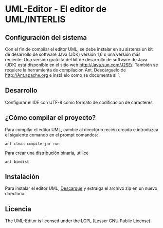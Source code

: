 # UML-Editor - El editor de UML/INTERLIS 

## Configuración del sistema
Con el fin de compilar el editor UML, se debe instalar en su sistema un kit de desarrollo de software Java (JDK) versión 1,6 o una versión más reciente.
Una versión gratuita del kit de desarrollo de software de Java (JDK) está disponible en el sitio web http://Java.sun.com/J2SE/.
También se requiere la herramienta de compilación Ant. Descárguelo de http://Ant.apache.org e instálelo como se documenta allí.

## Desarrollo
Configurar el IDE con UTF-8 como formato de codificación de caracteres

## ¿Cómo compilar el proyecto?
Para compilar el editor UML, cambie al directorio recién creado e introduzca el siguiente comando en el prompt comandos:

~~~
ant clean compile jar run
~~~

Para crear una distribución binaria, utilice
~~~
ant bindist
~~~

## Instalación
Para instalar el editor UML, [Descargue](https://github.com/AgenciaImplementacion/umleditor/releases/download/v3.6.3/umleditor-3.6.3.zip "UML/Editor") y extraiga el archivo zip en un nuevo directorio.

## Licencia
The UML-Editor is licensed under the LGPL (Lesser GNU Public License).

